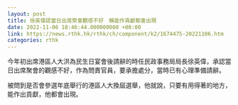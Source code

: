 ```yaml
---
layout: post
title: 徐英偉認當日出席聚會觀感不好　稱能作貢獻都會出現
date: 2022-11-06 18:46:44.000000000 +08:00
link: https://news.rthk.hk/rthk/ch/component/k2/1674475-20221106.htm
categories: rthk
---
```


今年初出席港區人大洪為民生日宴會後請辭的時任民政事務局局長徐英偉，承認當日出席聚會的觀感不好，作為問責官員，要承擔處分，當時已有心理準備請辭。

被問到是否會參選年底舉行的港區人大換屆選舉，他就說，只要有用得著的地方，能作出貢獻，他都會出現。
